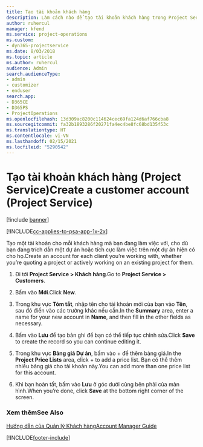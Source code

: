 ```yaml
---
title: Tạo tài khoản khách hàng
description: Làm cách nào để tạo tài khoản khách hàng trong Project Service
author: ruhercul
manager: kfend
ms.service: project-operations
ms.custom:
- dyn365-projectservice
ms.date: 8/03/2018
ms.topic: article
ms.author: ruhercul
audience: Admin
search.audienceType:
- admin
- customizer
- enduser
search.app:
- D365CE
- D365PS
- ProjectOperations
ms.openlocfilehash: 13d309ac8200c114624cec69fa124d6af766cba8
ms.sourcegitcommit: fa32b1893286f20271fa4ec4be8fc68bd135f53c
ms.translationtype: HT
ms.contentlocale: vi-VN
ms.lasthandoff: 02/15/2021
ms.locfileid: "5290542"
---
```

# <a name="create-a-customer-account-project-service"></a><span data-ttu-id="7b503-103">Tạo tài khoản khách hàng (Project Service)</span><span class="sxs-lookup"><span data-stu-id="7b503-103">Create a customer account (Project Service)</span></span>

[!include [banner](../includes/psa-now-project-operations.md)]

[!INCLUDE[cc-applies-to-psa-app-1x-2x](../includes/cc-applies-to-psa-app-1x-2x.md)]

<span data-ttu-id="7b503-104">Tạo một tài khoản cho mỗi khách hàng mà bạn đang làm việc với, cho dù bạn đang trích dẫn một dự án hoặc tích cực làm việc trên một dự án hiện có cho họ.</span><span class="sxs-lookup"><span data-stu-id="7b503-104">Create an account for each client you’re working with, whether you’re quoting a project or actively working on an existing project for them.</span></span>  
  
1.  <span data-ttu-id="7b503-105">Đi tới **Project Service > Khách hàng**.</span><span class="sxs-lookup"><span data-stu-id="7b503-105">Go to **Project Service > Customers**.</span></span>  
  
2.  <span data-ttu-id="7b503-106">Bấm vào **Mới**.</span><span class="sxs-lookup"><span data-stu-id="7b503-106">Click **New**.</span></span>  
  
3.  <span data-ttu-id="7b503-107">Trong khu vực **Tóm tắt**, nhập tên cho tài khoản mới của bạn vào **Tên**, sau đó điền vào các trường khác nếu cần.</span><span class="sxs-lookup"><span data-stu-id="7b503-107">In the **Summary** area, enter a name for your new account in **Name**, and then fill in the other fields as necessary.</span></span>  
  
4.  <span data-ttu-id="7b503-108">Bấm vào **Lưu** để tạo bản ghi để bạn có thể tiếp tục chỉnh sửa.</span><span class="sxs-lookup"><span data-stu-id="7b503-108">Click **Save** to create the record so you can continue editing it.</span></span>  
  
5.  <span data-ttu-id="7b503-109">Trong khu vực **Bảng giá Dự án**, bấm vào + để thêm bảng giá.</span><span class="sxs-lookup"><span data-stu-id="7b503-109">In the **Project Price Lists** area, click + to add a price list.</span></span> <span data-ttu-id="7b503-110">Bạn có thể thêm nhiều bảng giá cho tài khoản này.</span><span class="sxs-lookup"><span data-stu-id="7b503-110">You can add more than one price list for this account.</span></span>  
  
6.  <span data-ttu-id="7b503-111">Khi bạn hoàn tất, bấm vào **Lưu** ở góc dưới cùng bên phải của màn hình.</span><span class="sxs-lookup"><span data-stu-id="7b503-111">When you’re done, click **Save** at the bottom right corner of the screen.</span></span>  
  
### <a name="see-also"></a><span data-ttu-id="7b503-112">Xem thêm</span><span class="sxs-lookup"><span data-stu-id="7b503-112">See Also</span></span>  
 [<span data-ttu-id="7b503-113">Hướng dẫn của Quản lý Khách hàng</span><span class="sxs-lookup"><span data-stu-id="7b503-113">Account Manager Guide</span></span>](../psa/account-manager-guide.md)


[!INCLUDE[footer-include](../includes/footer-banner.md)]